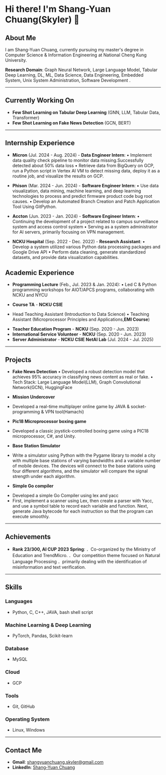 # Hi there! I'm Shang-Yuan Chuang(Skyler) 👋

## About Me
I am Shang-Yuan Chuang, currently pursuing my master's degree in Computer Science & Information Engineering at National Cheng Kung University.

**Research Domain**: Graph Neural Network, Large Language Model, Tabular Deep Learning, DL, ML, Data Science, Data Engineering, Embedded System, Unix System Administration, Software Development
.

---

## Currently Working On
- **Few Shot Learning on Tabular Deep Learning** (GNN, LLM, Tabular Data, Transformer)
- **Few Shot Learning on Fake News Detection** (GCN, BERT)

---

## Internship Experience
- **Micron** (Jul. 2024 - Aug. 2024) - **Data Engineer Intern**:
• Implement data quality check pipeline to monitor data missing.Successfully detected about 50% data loss
• Retrieve data from BigQuery on GCP, run a Python script in Vertex AI VM to detect missing data, deploy it as a routine job, and visualize the results on GCP.


- **Phison** (Mar. 2024 - Jun. 2024) - **Software Engineer Intern**:
• Use data visualization, data mining, machine learning, and deep learning technologies to process and predict firmware product code bug root causes.
• Develop an Automated Branch Creation and Patch Application Tool Using GitPython.

- **Accton** (Jun. 2023 - Jan. 2024) - **Software Engineer Intern**:
• Continuing the development of a project related to campus surveillance system and access control system
• Serving as a system administrator for AI servers, primarily focusing on VPN management.

- **NCKU Hospital** (Sep. 2022 - Dec. 2022) - **Research Assistant**:
• Develop a system utilized various Python data processing packages and Google Drive API
• Perform data cleaning, generate standardized datasets, and provide data visualization capabilities.


## Academic Experience
- **Programming Lecture** (Feb., Jul. 2023 & Jan. 2024):
• Led C & Python programming workshops for AIOT/APCS programs, collaborating with NCKU and NYCU

- **Course TA** - **NCKU CSIE**
* Head Teaching Assistant (Introduction to Data Science)
• Teaching Assistant (Microprocessor Principles and Applications,**EMI Course**)

- **Teacher Education Program** - **NCKU** (Sep. 2020 - Jun. 2023)
- **International Service Volunteer** - **NCKU** (Sep. 2020 - Jun. 2023)
- **Server Administrator** - **NCKU CSIE NetAI Lab** (Jul. 2024 - Jul. 2025)
---

## Projects
- **Fake News Detection**
• Developed a robust detection model that achieves 95% accuracy in classifying news content as real or fake.
• Tech Stack: Large Language Model(LLM), Graph Convolutional Network(GCN), HuggingFace

- **Mission Undercover**
* Developed a real-time multiplayer online game by JAVA & socket-programming & VPN tool(Hamachi)

- **Pic18 Microprocessor boxing game**
* Developed a classic joystick-controlled boxing game using a PIC18 microprocessor, C#, and Unity.

- **Base Station Simulator**
* Write a simulator using Python with the Pygame library to model a city with multiple base stations of varying bandwidths and a variable number of mobile devices. The devices will connect to the base stations using four different algorithms, and the simulator will compare the signal strength under each algorithm.


- **Simple Go compiler**
* Developed a simple Go Compiler using lex and yacc
* First, implement a scanner using Lex, then create a parser with Yacc, and use a symbol table to record each variable and function. Next, generate Java bytecode for each instruction so that the program can execute smoothly.


---

## Achievements
- **Rank 23/300, AI CUP 2023 Spring**:
．Co-organized by the Ministry of Education and TrendMicro.
．Our competition theme focused on Natural Language Processing
．primarily dealing with the identification of misinformation and text verification.


---

## Skills

### Languages
- Python, C, C++, JAVA, bash shell script

### Machine Learning & Deep Learning
- PyTorch, Pandas, Scikit-learn


### Database
- MySQL

### Cloud
- GCP

### Tools
- Git, GitHub

### Operating System
- Linux, Windows

---

## Contact Me
- **Gmail**: shangyuanchuang.skyler@gmail.com
- **LinkedIn**: [Shang-Yuan Chuang](www.linkedin.com/in/shang-yuan-chuang-838604265)
